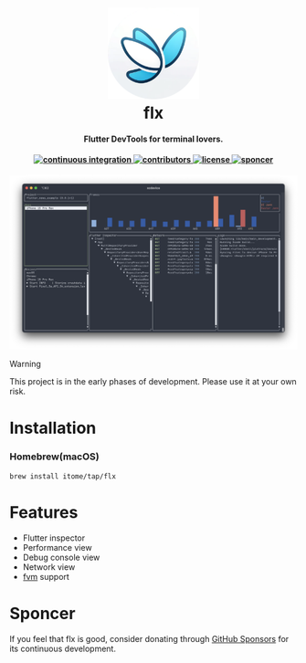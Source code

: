 <h1 align="center">
  <a href="http://github.com/itome/flx"><img src="./.github/assets/logo.png" alt="flx" width="160"></a>
  <br>
  flx
  <br>
</h1>

<h4 align="center">Flutter DevTools for terminal lovers.</h4>

<h4 align="center">
  <a href="https://github.com/itome/flx/actions/workflows/ci.yml">
    <img src="https://img.shields.io/github/actions/workflow/status/itome/flx/ci.yml?branch=main&label=pipeline&style=flat-square" alt="continuous integration" style="height: 20px;">
  </a>
  <a href="https://github.com/itome/flx/graphs/contributors">
    <img src="https://img.shields.io/github/contributors-anon/itome/flx?color=yellow&style=flat-square" alt="contributors" style="height: 20px;">
  </a>
  <a href="https://opensource.org/license/mit">
    <img src="https://img.shields.io/badge/mit-blue.svg?style=flat-square&label=license" alt="license" style="height: 20px;">
  </a>
  <a href="https://github.com/sponsors/itome">
    <img src="https://img.shields.io/static/v1?label=sponsor&message=%E2%9D%A4&logo=GitHub&color=ff69b4&style=flat-square" alt="sponcer" style="height: 20px;">
  </a>
</h4>

<p align="center">
  <img src="./.github/assets/screenshot_home.png"/>
</p>

> [!WARNING]
> This project is in the early phases of development. Please use it at your own risk.

# Installation

### Homebrew(macOS)

``` shell
brew install itome/tap/flx
```

# Features
- Flutter inspector
- Performance view
- Debug console view
- Network view
- [fvm](https://fvm.app/) support

# Sponcer
If you feel that flx is good, consider donating through [GitHub Sponsors](https://github.com/sponsors/itome) for its continuous development.

